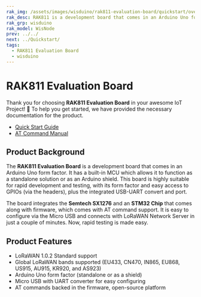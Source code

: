 ```yaml
---
rak_img: /assets/images/wisduino/rak811-evaluation-board/quickstart/overview/RAK811-wisnode_home.png
rak_desc: RAK811 is a development board that comes in an Arduino Uno form factor. The built-in MCU allows the module to function both as an Arduino Uno shield or a standalone solution making it highly suitable for rapid development and testing. 
rak_grp: wisduino
rak_model: WisNode
prev: ../../
next: ../Quickstart/
tags:
  - RAK811 Evaluation Board
  - wisduino
---
```


# RAK811 Evaluation Board

Thank you for choosing **RAK811 Evaluation Board** in your awesome IoT Project! 🎉 To help you get started, we have provided the necessary documentation for the product.

* [Quick Start Guide](../Quickstart/)
* [AT Command Manual](../AT-Command-Manual/)



## Product Background

The **RAK811 Evaluation Board** is a development board that comes in an Arduino Uno form factor. It has a built-in MCU which allows it to function as a standalone solution or as an Arduino shield. This board is highly suitable for rapid development and testing, with its form factor and easy access to GPIOs (via the headers), plus the integrated USB-UART convert and port.

The board integrates the **Semtech SX1276** and an **STM32 Chip** that comes along with firmware, which comes with AT command support. It is easy to configure via the Micro USB and connects with LoRaWAN Network Server in just a couple of minutes. Now, rapid testing is made easy.



## Product Features

- LoRaWAN 1.0.2 Standard support
- Global LoRaWAN bands supported (EU433, CN470, IN865, EU868, US915, AU915, KR920, and AS923)
- Arduino Uno form factor (standalone or as a shield)
- Micro USB with UART converter for easy configuring
- AT commands backed in the firmware, open-source platform

